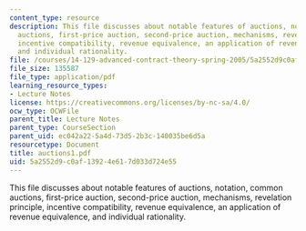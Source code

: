 ```yaml
---
content_type: resource
description: This file discusses about notable features of auctions, notation, common
  auctions, first-price auction, second-price auction, mechanisms, revelation principle,
  incentive compatibility, revenue equivalence, an application of revenue equivalence,
  and individual rationality.
file: /courses/14-129-advanced-contract-theory-spring-2005/5a2552d9c0af13924e617d033d724e55_auctions1.pdf
file_size: 135587
file_type: application/pdf
learning_resource_types:
- Lecture Notes
license: https://creativecommons.org/licenses/by-nc-sa/4.0/
ocw_type: OCWFile
parent_title: Lecture Notes
parent_type: CourseSection
parent_uid: ec042a22-5a4d-73d5-2b3c-140035be6d5a
resourcetype: Document
title: auctions1.pdf
uid: 5a2552d9-c0af-1392-4e61-7d033d724e55
---
```

This file discusses about notable features of auctions, notation, common auctions, first-price auction, second-price auction, mechanisms, revelation principle, incentive compatibility, revenue equivalence, an application of revenue equivalence, and individual rationality.